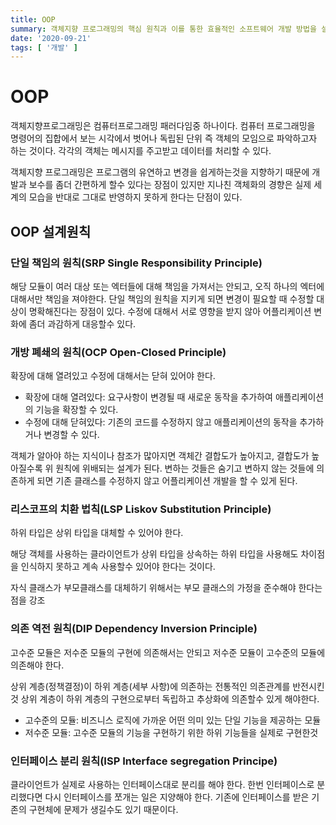 ```yaml
---
title: OOP
summary: 객체지향 프로그래밍의 핵심 원칙과 이를 통한 효율적인 소프트웨어 개발 방법을 설명합니다. SRP, OCP, LSP, DIP, ISP 원칙 탐구.
date: '2020-09-21'
tags: [ '개발' ]
---
```


# OOP

객체지향프로그래밍은 컴퓨터프로그래밍 패러다임중 하나이다. 컴퓨터 프로그래밍을 명령어의 집합에서 보는 시각에서 벗어나 독립된 단위 즉 객체의 모임으로 파악하고자 하는 것이다. 각각의 객체는 메시지를 주고받고 데이터를
처리할 수 있다.

객체지향 프로그래밍은 프로그램의 유연하고 변경을 쉽게하는것을 지향하기 때문에 개발과 보수를 좀더 간편하게 할수 있다는 장점이 있지만 지나친 객체화의 경향은 실제 세계의 모습을 반대로 그대로 반영하지 못하게 한다는
단점이 있다.

## OOP 설계원칙

### 단일 책임의 원칙(SRP Single Responsibility Principle)

해당 모듈이 여러 대상 또는 엑터들에 대해 책임을 가져서는 안되고, 오직 하나의 엑터에 대해서만 책임을 져야한다. 단일 책임의 원칙을 지키게 되면 변경이 필요할 때 수정할 대상이 명확해진다는 장점이 있다. 수정에
대해서 서로 영향을 받지 않아 어플리케이션 변화에 좀더 과감하게 대응할수 있다.

### 개방 폐쇄의 원칙(OCP Open-Closed Principle)

확장에 대해 열려있고 수정에 대해서는 닫혀 있어야 한다.

- 확장에 대해 열려있다: 요구사항이 변경될 때 새로운 동작을 추가하여 애플리케이션의 기능을 확장할 수 있다.
- 수정에 대해 닫혀있다: 기존의 코드를 수정하지 않고 애플리케이션의 동작을 추가하거나 변경할 수 있다.

객체가 알아야 하는 지식이나 참조가 많아지면 객체간 결합도가 높아지고, 결합도가 높아질수록 위 원칙에 위배되는 설계가 된다. 변하는 것들은 숨기고 변하지 않는 것들에 의존하게 되면 기존 클래스를 수정하지 않고
어플리케이션 개발을 할 수 있게 된다.

### 리스코프의 치환 법칙(LSP Liskov Substitution Principle)

하위 타입은 상위 타입을 대체할 수 있어야 한다.

해당 객체를 사용하는 클라이언트가 상위 타입을 상속하는 하위 타입을 사용해도 차이점을 인식하지 못하고 계속 사용할수 있어야 한다는 것이다.

자식 클래스가 부모클래스를 대체하기 위해서는 부모 클래스의 가정을 준수해야 한다는 점을 강조

### 의존 역전 원칙(DIP Dependency Inversion Principle)

고수준 모듈은 저수준 모듈의 구현에 의존해서는 안되고 저수준 모듈이 고수준의 모듈에 의존해야 한다.

상위 계층(정책결정)이 하위 계층(세부 사항)에 의존하는 전통적인 의존관계를 반전시킨것 상위 계층이 하위 계층의 구현으로부터 독립하고 추상화에 의존할수 있게 해야한다.

- 고수준의 모듈: 비즈니스 로직에 가까운 어떤 의미 있는 단일 기능을 제공하는 모듈
- 저수준 모듈: 고수준 모듈의 기능을 구현하기 위한 하위 기능들을 실제로 구현한것

### 인터페이스 분리 원칙(ISP Interface segregation Principe)

클라이언트가 실제로 사용하는 인터페이스대로 분리를 해야 한다. 한번 인터페이스로 분리했다면 다시 인터페이스를 쪼개는 일은 지양해야 한다. 기존에 인터페이스를 받은 기존의 구현체에 문제가 생길수도 있기 때문이다.
